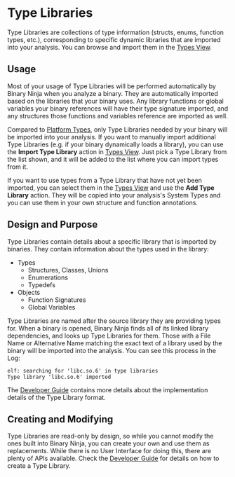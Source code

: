 # Type Libraries

Type Libraries are collections of type information (structs, enums, function types, etc.), corresponding to specific dynamic libraries that are imported into your analysis. You can browse and import them in the [Types View](./basictypes.md#the-type-list).

<!--
__image of Type List showing a couple imported type libraries, with one expanded showing its types__
-->

## Usage

Most of your usage of Type Libraries will be performed automatically by Binary Ninja when you analyze a binary. They are automatically imported based on the libraries that your binary uses. Any library functions or global variables your binary references will have their type signature imported, and any structures those functions and variables reference are imported as well.

<!-- 
__image of linear view showing a bunch of imported functions from a type library__
-->

Compared to [Platform Types](./platformtypes.md), only Type Libraries needed by your binary will be imported into your analysis. If you want to manually import additional Type Libraries (e.g. if your binary dynamically loads a library), you can use the **Import Type Library** action in [Types View](./basictypes.md#the-type-list). Just pick a Type Library from the list shown, and it will be added to the list where you can import types from it. 

If you want to use types from a Type Library that have not yet been imported, you can select them in the [Types View](./basictypes.md#the-type-list) and use the **Add Type Library** action. They will be copied into your analysis's System Types and you can use them in your own structure and function annotations.

## Design and Purpose

Type Libraries contain details about a specific library that is imported by binaries. They contain information about the types used in the library:

* Types
    * Structures, Classes, Unions
    * Enumerations
    * Typedefs
* Objects
    * Function Signatures
    * Global Variables

Type Libraries are named after the source library they are providing types for. When a binary is opened, Binary Ninja finds all of its linked library dependencies, and looks up Type Libraries for them. Those with a File Name or Alternative Name matching the exact text of a library used by the binary will be imported into the analysis. You can see this process in the Log:

    elf: searching for 'libc.so.6' in type libraries
    Type library 'libc.so.6' imported

The [Developer Guide](../../dev/typelibraries.md) contains more details about the implementation details of the Type Library format.

## Creating and Modifying

Type Libraries are read-only by design, so while you cannot modify the ones built into Binary Ninja, you can create your own and use them as replacements. While there is no User Interface for doing this, there are plenty of APIs available. Check the [Developer Guide](../../dev/typelibraries.md) for details on how to create a Type Library.
